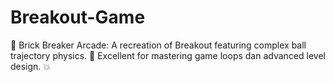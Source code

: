 # Breakout-Game
🏓 Brick Breaker Arcade: A recreation of Breakout featuring complex ball trajectory physics. 🎯 Excellent for mastering game loops dan advanced level design. 💥
